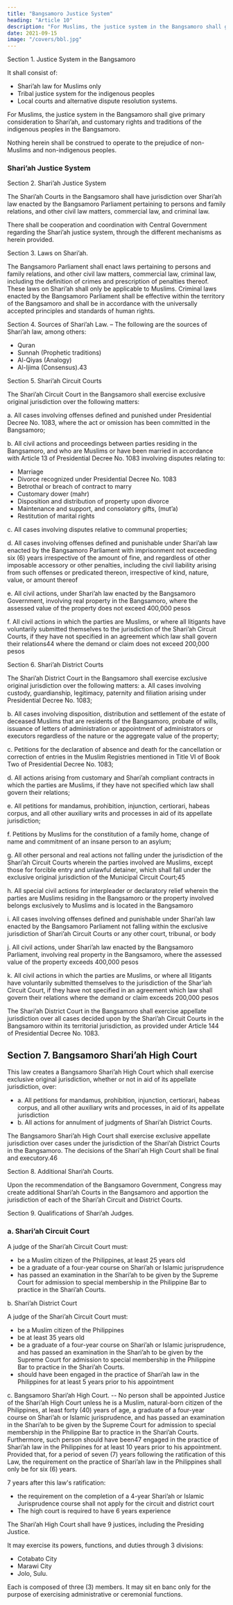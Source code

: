 ```yaml
---
title: "Bangsamoro Justice System"
heading: "Article 10"
description: "For Muslims, the justice system in the Bangsamoro shall give primary consideration to Shari’ah, and customary rights and traditions of the indigenous peoples in the Bangsamoro."
date: 2021-09-15
image: "/covers/bbl.jpg"
---
```



Section 1. Justice System in the Bangsamoro

It shall consist of:
- Shari’ah law for  Muslims only
- Tribal justice system for the indigenous peoples
- Local courts and alternative dispute resolution systems.

For Muslims, the justice system in the Bangsamoro shall give primary consideration to Shari’ah, and customary rights and traditions of the indigenous peoples in the Bangsamoro.

Nothing herein shall be construed to operate to the prejudice of non-Muslims and non-indigenous peoples.


### Shari’ah Justice System

Section 2. Shari’ah Justice System

The Shari’ah Courts in the Bangsamoro shall have jurisdiction over Shari’ah law enacted by the Bangsamoro Parliament pertaining to persons and family relations, and other civil law matters, commercial law, and criminal law.

There shall be cooperation and coordination with Central Government regarding the Shari’ah justice system, through the different mechanisms as herein provided.

Section 3. Laws on Shari’ah. 

The Bangsamoro Parliament shall enact laws pertaining to persons and family relations, and other civil law matters, commercial law, criminal law, including the definition of crimes and prescription of penalties thereof. These laws on Shari’ah shall only be applicable to Muslims. Criminal laws enacted by the Bangsamoro Parliament shall be effective within the territory of the Bangsamoro and shall be in accordance with the universally accepted principles and standards of human
rights.

Section 4. Sources of Shari’ah Law. – The following are the sources of Shari’ah law, among others:
- Quran
- Sunnah (Prophetic traditions)
- Al-Qiyas (Analogy)
- Al-Ijima (Consensus).43


Section 5. Shari’ah Circuit Courts

The Shari’ah Circuit Court in the Bangsamoro shall exercise exclusive original jurisdiction over the following matters:

a. All cases involving offenses defined and punished under Presidential Decree No. 1083, where the act or omission has been committed in the Bangsamoro;

b. All civil actions and proceedings between parties residing in the Bangsamoro, and who are Muslims or have been married in accordance with Article 13 of Presidential Decree No. 1083 involving disputes relating to:
- Marriage
- Divorce recognized under Presidential Decree No. 1083
- Betrothal or breach of contract to marry
- Customary dower (mahr)
- Disposition and distribution of property upon divorce
- Maintenance and support, and consolatory gifts, (mut’a)
- Restitution of marital rights

c. All cases involving disputes relative to communal properties;

d. All cases involving offenses defined and punishable under Shari’ah law enacted by the Bangsamoro Parliament with imprisonment not exceeding six (6) years irrespective of the amount of fine, and regardless of other imposable accessory or other penalties, including the civil liability arising from such offenses or predicated thereon, irrespective of kind, nature, value, or amount thereof

e. All civil actions, under Shari’ah law enacted by the Bangsamoro Government, involving real property in the Bangsamoro, where the assessed value of the property does not exceed 400,000 pesos

f. All civil actions in which the parties are Muslims, or where all litigants have voluntarily submitted themselves to the jurisdiction of the Shari’ah Circuit Courts, if they have not specified in an agreement which law shall govern their relations44 where the demand or claim does not exceed 200,000 pesos

Section 6. Shari’ah District Courts

The Shari’ah District Court in the Bangsamoro shall exercise exclusive original jurisdiction over the following matters:
a. All cases involving custody, guardianship, legitimacy, paternity and filiation arising under Presidential Decree No. 1083;

b. All cases involving disposition, distribution and settlement of the estate of deceased Muslims that are residents of the Bangsamoro, probate of wills, issuance of letters of administration or appointment of administrators or executors
regardless of the nature or the aggregate value of the property;

c. Petitions for the declaration of absence and death for the cancellation or correction of entries in the Muslim Registries mentioned in Title VI of Book Two of Presidential Decree No. 1083;

d. All actions arising from customary and Shari’ah compliant contracts in which the parties are Muslims, if they have not specified which law shall govern their relations;

e. All petitions for mandamus, prohibition, injunction, certiorari, habeas corpus, and all other auxiliary writs and processes in aid of its appellate jurisdiction;

f. Petitions by Muslims for the constitution of a family home, change of name and commitment of an insane person to an asylum;

g. All other personal and real actions not falling under the jurisdiction of the Shari’ah Circuit Courts wherein the parties involved are Muslims, except those for forcible entry and unlawful detainer, which shall fall under the exclusive original jurisdiction of the Municipal Circuit Court;45

h. All special civil actions for interpleader or declaratory relief wherein the parties are Muslims residing in the Bangsamoro or the property involved belongs exclusively to Muslims and is located in the Bangsamoro

i. All cases involving offenses defined and punishable under Shari’ah law enacted by the Bangsamoro Parliament not falling within the exclusive jurisdiction of Shari’ah Circuit Courts or any other court, tribunal, or body

j. All civil actions, under Shari’ah law enacted by the Bangsamoro Parliament, involving real property in the Bangsamoro, where the assessed value of the property exceeds 400,000 pesos

k. All civil actions in which the parties are Muslims, or where all litigants have voluntarily submitted themselves to the jurisdiction of the Shar’iah Circuit Court, if they have not specified in an agreement which law shall govern their relations
where the demand or claim exceeds 200,000 pesos 

The Shari’ah District Court in the Bangsamoro shall exercise appellate jurisdiction over all cases decided upon by the Shari’ah Circuit Courts in the Bangsamoro within its territorial jurisdiction, as provided under Article 144 of Presidential Decree No. 1083.


## Section 7. Bangsamoro Shari’ah High Court

This law creates a Bangsamoro Shari’ah High Court which shall exercise exclusive original jurisdiction, whether or not in aid of its appellate jurisdiction, over:

- a. All petitions for mandamus, prohibition, injunction, certiorari, habeas corpus, and all other auxiliary writs and processes, in aid of its appellate jurisdiction
- b. All actions for annulment of judgments of Shari’ah District Courts.

The Bangsamoro Shari’ah High Court shall exercise exclusive appellate jurisdiction over cases under the jurisdiction of the Shari’ah District Courts in the Bangsamoro. The decisions of the Shari'ah High Court shall be final and executory.46


Section 8. Additional Shari’ah Courts.

Upon the recommendation of the Bangsamoro Government, Congress may create additional Shari’ah Courts in the Bangsamoro and apportion the jurisdiction of each of the Shari’ah Circuit and District Courts.


Section 9. Qualifications of Shari’ah Judges.

### a. Shari’ah Circuit Court

A judge of the Shari’ah Circuit Court must:
- be a Muslim citizen of the Philippines, at least 25 years old
- be a graduate of a four-year course on Shari’ah or Islamic jurisprudence
- has passed an examination in the Shari’ah to be given by the Supreme Court for admission to special membership in the Philippine Bar to practice in the Shari’ah Courts. 


b. Shari’ah District Court

A judge of the Shari’ah Circuit Court must:
- be a Muslim citizen of the Philippines
- be at least 35 years old
- be a graduate of a four-year course on Shari’ah or Islamic jurisprudence, and has passed an examination in the Shari’ah to be given by the Supreme Court for admission to special membership in the Philippine Bar to practice in the Shari’ah Courts. 
- should have been engaged in the practice of Shari’ah law in the Philippines for at least 5 years prior to his appointment


c. Bangsamoro Shari’ah High Court. -- No person shall be appointed Justice of the Shari’ah High Court unless he is a Muslim, natural-born citizen of the Philippines, at least forty (40) years of age, a graduate of a four-year course on Shari’ah or
Islamic jurisprudence, and has passed an examination in the Shari’ah to be given by the Supreme Court for admission to special membership in the Philippine Bar to practice in the Shari’ah Courts. Furthermore, such person should have been47
engaged in the practice of Shari’ah law in the Philippines for at least 10 years prior to his appointment. Provided that, for a period of seven (7) years following the ratification of this Law, the requirement on the practice of Shari’ah law in the
Philippines shall only be for six (6) years.

7 years after this law's ratification:
- the requirement on the completion of a 4-year Shari’ah or Islamic Jurisprudence course shall not apply for the circuit and district court
- The high court is required to have 6 years experience


The Shari’ah High Court shall have 9 justices, including the Presiding Justice. 

It may exercise its powers, functions, and duties through 3 divisions:
- Cotabato City
- Marawi City
- Jolo, Sulu. 

Each is composed of three (3) members. It may sit en banc only for the purpose of exercising administrative or ceremonial functions.

